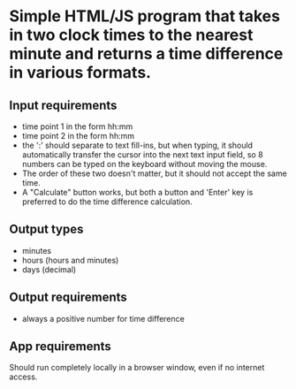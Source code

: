 # Simple HTML/JS program that takes in two clock times to the nearest minute and returns a time difference in various formats.
## Input requirements
- time point 1 in the form hh:mm
- time point 2 in the form hh:mm
- the ':' should separate to text fill-ins, but when typing, it should automatically transfer the cursor into the next text input field,
  so 8 numbers can be typed on the keyboard without moving the mouse.
- The order of these two doesn't matter, but it should not accept the same time.
- A "Calculate" button works, but both a button and 'Enter' key is preferred to do the time difference calculation.

## Output types
- minutes
- hours (hours and minutes)
- days (decimal)

## Output requirements
- always a positive number for time difference

## App requirements
Should run completely locally in a browser window, even if no internet access.
